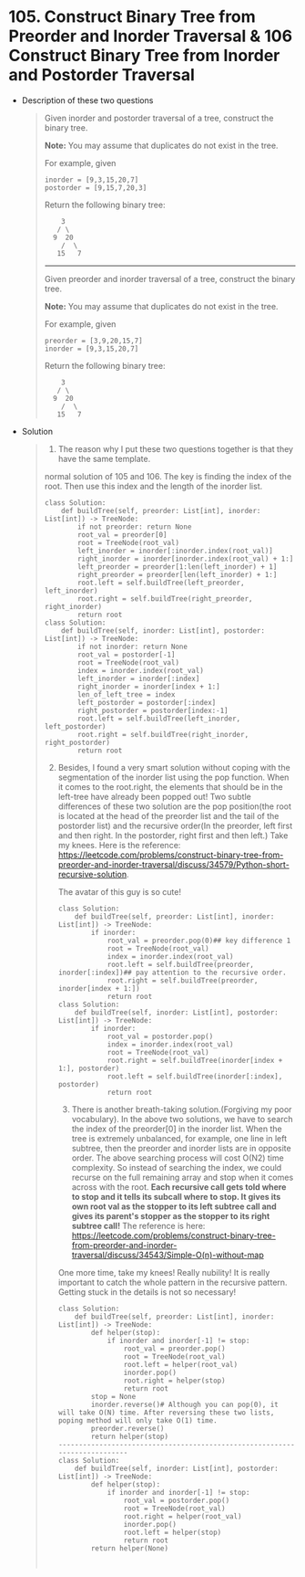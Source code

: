 #  105. Construct Binary Tree from Preorder and Inorder Traversal & 106 Construct Binary Tree from Inorder and Postorder Traversal

- Description of these two questions

  > Given inorder and postorder traversal of a tree, construct the binary tree.
  >
  > **Note:**
  > You may assume that duplicates do not exist in the tree.
  >
  > For example, given
  >
  > ```
  > inorder = [9,3,15,20,7]
  > postorder = [9,15,7,20,3]
  > ```
  >
  > Return the following binary tree:
  >
  > ```
  >     3
  >    / \
  >   9  20
  >     /  \
  >    15   7
  > ```
  >
  > ----------------------------------------------------------------------------------------------------------------------------------------------
  >
  > Given preorder and inorder traversal of a tree, construct the binary tree.
  >
  > **Note:**
  > You may assume that duplicates do not exist in the tree.
  >
  > For example, given
  >
  > ```
  > preorder = [3,9,20,15,7]
  > inorder = [9,3,15,20,7]
  > ```
  >
  > Return the following binary tree:
  >
  > ```
  >     3
  >    / \
  >   9  20
  >     /  \
  >    15   7
  > ```

- Solution

  > 1. The reason why I put these two questions together is that they have the same template. 
  >
  > normal solution of 105 and 106. The key is finding the index of the root. Then use this index and the length of the inorder list.
  >
  > ```pyton3
  > class Solution:
  >     def buildTree(self, preorder: List[int], inorder: List[int]) -> TreeNode:
  >         if not preorder: return None
  >         root_val = preorder[0]
  >         root = TreeNode(root_val)
  >         left_inorder = inorder[:inorder.index(root_val)]
  >         right_inorder = inorder[inorder.index(root_val) + 1:]
  >         left_preorder = preorder[1:len(left_inorder) + 1]
  >         right_preorder = preorder[len(left_inorder) + 1:]
  >         root.left = self.buildTree(left_preorder, left_inorder)
  >         root.right = self.buildTree(right_preorder, right_inorder)
  >         return root
  > class Solution:
  >     def buildTree(self, inorder: List[int], postorder: List[int]) -> TreeNode:
  >         if not inorder: return None
  >         root_val = postorder[-1]
  >         root = TreeNode(root_val)
  >         index = inorder.index(root_val)
  >         left_inorder = inorder[:index]
  >         right_inorder = inorder[index + 1:]
  >         len_of_left_tree = index
  >         left_postorder = postorder[:index]
  >         right_postorder = postorder[index:-1]
  >         root.left = self.buildTree(left_inorder, left_postorder)
  >         root.right = self.buildTree(right_inorder, right_postorder)
  >         return root
  > ```
  >
  > 2. Besides, I found a very smart solution without coping with the segmentation of the inorder list using the pop function. When it comes to the root.right, the elements that should be in the left-tree have already been popped out!  Two subtle differences of these two solution are the pop position(the root is located at the head of the preorder list and the tail of the postorder list) and the recursive order(In the preorder, left first and then right. In the postorder, right first and then left.) Take my knees. Here is the reference: https://leetcode.com/problems/construct-binary-tree-from-preorder-and-inorder-traversal/discuss/34579/Python-short-recursive-solution.
  >
  >    The avatar of this guy is so cute!
  >
  >    ```python3
  >    class Solution:
  >        def buildTree(self, preorder: List[int], inorder: List[int]) -> TreeNode:
  >            if inorder:
  >                root_val = preorder.pop(0)## key difference 1
  >                root = TreeNode(root_val)
  >                index = inorder.index(root_val)
  >                root.left = self.buildTree(preorder, inorder[:index])## pay attention to the recursive order.
  >                root.right = self.buildTree(preorder, inorder[index + 1:])
  >                return root
  >    class Solution:
  >        def buildTree(self, inorder: List[int], postorder: List[int]) -> TreeNode:
  >            if inorder:
  >                root_val = postorder.pop()
  >                index = inorder.index(root_val)
  >                root = TreeNode(root_val)
  >                root.right = self.buildTree(inorder[index + 1:], postorder)
  >                root.left = self.buildTree(inorder[:index], postorder)
  >                return root   
  >    ```
  >
  >    3.  There is another breath-taking solution.(Forgiving my poor vocabulary).  In the above two solutions, we have to search the index of the preorder[0] in the inorder list. When the tree is extremely unbalanced, for example, one line in left subtree, then the preorder and inorder lists are in opposite order. The above searching process will cost O(N2) time complexity. So instead of searching the index, we could recurse on the full remaining array and stop when it comes across with the root.  **Each recursive call gets told where to stop and it tells its subcall where to stop. It gives its own root val as the stopper to its left subtree call and gives its parent's stopper as the stopper to its right subtree call!** The reference is here: https://leetcode.com/problems/construct-binary-tree-from-preorder-and-inorder-traversal/discuss/34543/Simple-O(n)-without-map
  >
  >       One more time, take my knees! Really nubility!  It is really important to catch the whole pattern in the recursive pattern. Getting stuck in the details is not so necessary!
  >
  >       ```python3
  >       class Solution:
  >           def buildTree(self, preorder: List[int], inorder: List[int]) -> TreeNode:
  >               def helper(stop):
  >                   if inorder and inorder[-1] != stop:
  >                       root_val = preorder.pop()
  >                       root = TreeNode(root_val)
  >                       root.left = helper(root_val)
  >                       inorder.pop()
  >                       root.right = helper(stop)
  >                       return root
  >               stop = None
  >               inorder.reverse()# Although you can pop(0), it will take O(N) time. After reversing these two lists, poping method will only take O(1) time.
  >               preorder.reverse()
  >               return helper(stop)
  >       ---------------------------------------------------------------------------
  >       class Solution:
  >           def buildTree(self, inorder: List[int], postorder: List[int]) -> TreeNode:
  >               def helper(stop):
  >                   if inorder and inorder[-1] != stop:
  >                       root_val = postorder.pop()
  >                       root = TreeNode(root_val)
  >                       root.right = helper(root_val)
  >                       inorder.pop()
  >                       root.left = helper(stop)
  >                       return root
  >               return helper(None)
  >       
  >               
  >       ```
  >
  >       

